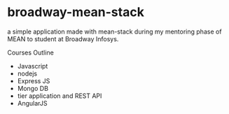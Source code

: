 # broadway-mean-stack

a simple application made with mean-stack during my mentoring phase of MEAN to student at Broadway Infosys.

Courses Outline
* Javascript
* nodejs
* Express JS
* Mongo DB
* tier application and REST API
* AngularJS
